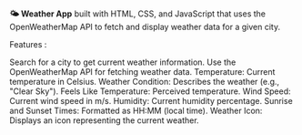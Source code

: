 **🌤 Weather App** built with HTML, CSS, and JavaScript that uses the OpenWeatherMap API to fetch and display weather data for a given city.

Features :

Search for a city to get current weather information.
Use the OpenWeatherMap API for fetching weather data.
Temperature: Current temperature in Celsius.
Weather Condition: Describes the weather (e.g., "Clear Sky").
Feels Like Temperature: Perceived temperature.
Wind Speed: Current wind speed in m/s.
Humidity: Current humidity percentage.
Sunrise and Sunset Times: Formatted as HH:MM (local time).
Weather Icon: Displays an icon representing the current weather.
